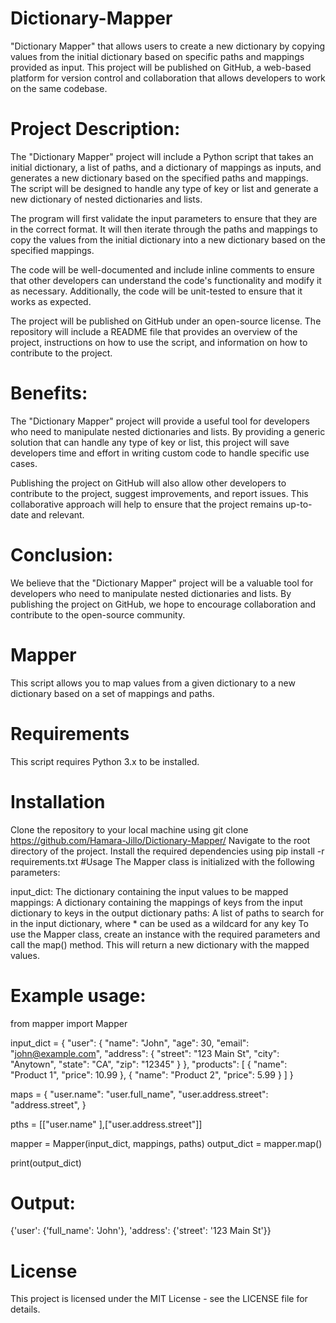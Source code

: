 # Dictionary-Mapper
"Dictionary Mapper" that allows users to create a new dictionary by copying values from the initial dictionary based on specific paths and mappings provided as input. This project will be published on GitHub, a web-based platform for version control and collaboration that allows developers to work on the same codebase.
# Project Description:
The "Dictionary Mapper" project will include a Python script that takes an initial dictionary, a list of paths, and a dictionary of mappings as inputs, and generates a new dictionary based on the specified paths and mappings. The script will be designed to handle any type of key or list and generate a new dictionary of nested dictionaries and lists.

The program will first validate the input parameters to ensure that they are in the correct format. It will then iterate through the paths and mappings to copy the values from the initial dictionary into a new dictionary based on the specified mappings.

The code will be well-documented and include inline comments to ensure that other developers can understand the code's functionality and modify it as necessary. Additionally, the code will be unit-tested to ensure that it works as expected.

The project will be published on GitHub under an open-source license. The repository will include a README file that provides an overview of the project, instructions on how to use the script, and information on how to contribute to the project.

# Benefits:
The "Dictionary Mapper" project will provide a useful tool for developers who need to manipulate nested dictionaries and lists. By providing a generic solution that can handle any type of key or list, this project will save developers time and effort in writing custom code to handle specific use cases.

Publishing the project on GitHub will also allow other developers to contribute to the project, suggest improvements, and report issues. This collaborative approach will help to ensure that the project remains up-to-date and relevant.

# Conclusion:
We believe that the "Dictionary Mapper" project will be a valuable tool for developers who need to manipulate nested dictionaries and lists. By publishing the project on GitHub, we hope to encourage collaboration and contribute to the open-source community.


# Mapper
This script allows you to map values from a given dictionary to a new dictionary based on a set of mappings and paths.

# Requirements
This script requires Python 3.x to be installed.

# Installation
Clone the repository to your local machine using git clone https://github.com/Hamara-Jillo/Dictionary-Mapper/
Navigate to the root directory of the project.
Install the required dependencies using pip install -r requirements.txt
#Usage
The Mapper class is initialized with the following parameters:

input_dict: The dictionary containing the input values to be mapped
mappings: A dictionary containing the mappings of keys from the input dictionary to keys in the output dictionary
paths: A list of paths to search for in the input dictionary, where * can be used as a wildcard for any key
To use the Mapper class, create an instance with the required parameters and call the map() method. This will return a new dictionary with the mapped values.

# Example usage:
from mapper import Mapper

input_dict = {
    "user": {
        "name": "John",
        "age": 30,
        "email": "john@example.com",
        "address": {
            "street": "123 Main St",
            "city": "Anytown",
            "state": "CA",
            "zip": "12345"
        }
    },
    "products": [
        {
            "name": "Product 1",
            "price": 10.99
        },
        {
            "name": "Product 2",
            "price": 5.99
        }
    ]
}

maps = {
    "user.name": "user.full_name",
    "user.address.street": "address.street",
}

pths = [["user.name" ],["user.address.street"]]

mapper = Mapper(input_dict, mappings, paths)
output_dict = mapper.map()

print(output_dict)
# Output:
{'user': {'full_name': 'John'}, 'address': {'street': '123 Main St'}}

# License
This project is licensed under the MIT License - see the LICENSE file for details.
